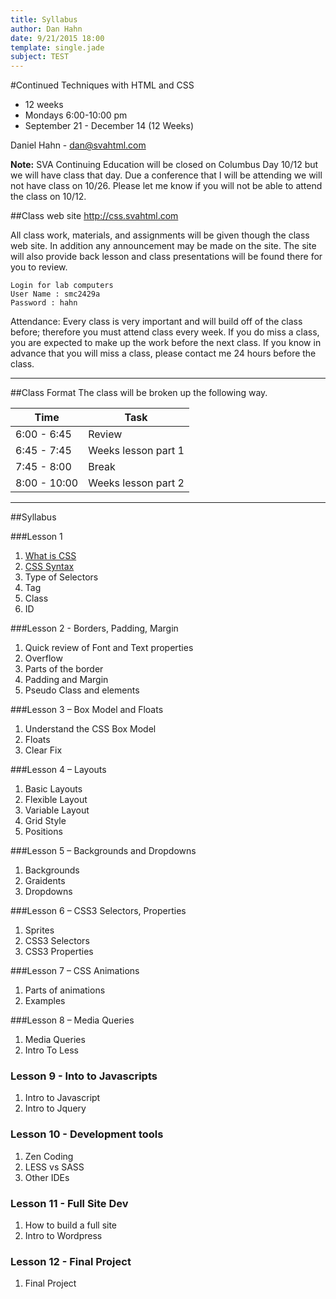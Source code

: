 ```yaml
---
title: Syllabus
author: Dan Hahn
date: 9/21/2015 18:00
template: single.jade
subject: TEST
---
```

#Continued Techniques with HTML and CSS

* 12 weeks
* Mondays 6:00-10:00 pm
* September 21 - December 14 (12 Weeks)

Daniel Hahn - [dan@svahtml.com](mailto:dan@svahtml.com)

**Note:** SVA Continuing Education will be closed on Columbus Day 10/12 but we will have class that day.  Due a conference that I will be attending we will not have class on 10/26.  Please let me know if you will not be able to attend the class on 10/12.

##Class web site
http://css.svahtml.com

All class work, materials, and assignments will be given though the class web site.  In addition any announcement may be made on the site.
The site will also provide back lesson and class presentations will be found there for you to review.


    Login for lab computers
    User Name : smc2429a
    Password : hahn


Attendance: Every class is very important and will build off of the class before; therefore you must attend class every week. If you do miss a class, you are expected to make up the work before the next class. If you know in advance that you will miss a class, please contact me 24 hours before the class. 

---

##Class Format
The class will be broken up the following way.

Time|Task
-|-
6:00 - 6:45|Review
6:45 - 7:45|Weeks lesson part 1
7:45 - 8:00|Break
8:00 - 10:00|Weeks lesson part 2

---

##Syllabus

###Lesson 1

1. [What is CSS](/lessons/lesson-1/index.html)
2. [CSS Syntax](/lessons/lesson-1/selectors.html)
3. Type of Selectors
4. Tag
5. Class
6. ID

###Lesson 2 - Borders, Padding, Margin

1. Quick review of Font and Text properties
2. Overflow
3. Parts of the border
4. Padding and Margin
5. Pseudo Class and elements


###Lesson 3 – Box Model and Floats

1. Understand the CSS Box Model
2. Floats
3. Clear Fix

###Lesson 4 – Layouts
1. Basic Layouts
2. Flexible Layout
3. Variable Layout
4. Grid Style
5. Positions

###Lesson 5 – Backgrounds and Dropdowns

1. Backgrounds
2. Graidents
3. Dropdowns

###Lesson 6 – CSS3 Selectors, Properties
1. Sprites
2. CSS3 Selectors
3. CSS3 Properties

###Lesson 7 – CSS Animations

1. Parts of animations
2. Examples

###Lesson 8 – Media Queries

1. Media Queries
2. Intro To Less

### Lesson 9 - Into to Javascripts

1. Intro to Javascript
2. Intro to Jquery

### Lesson 10 - Development tools

1. Zen Coding
2. LESS vs SASS
3. Other IDEs

### Lesson 11 - Full Site Dev

1.  How to build a full site
2. Intro to Wordpress

### Lesson 12 -  Final Project

1. Final Project
